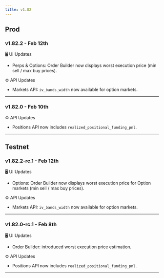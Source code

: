 ```yaml
---
title: v1.82
---
```


## Prod
### v1.82.2 - Feb 12th
🖥️  UI Updates
* Perps & Options: Order Builder now displays worst execution price (min sell / max buy prices).

⚙️ API Updates
* Markets API: `iv_bands_width` now available for option markets.
---

### v1.82.0 - Feb 10th
  
⚙️ API Updates
* Positions API now includes `realized_positional_funding_pnl`.
---

## Testnet
### v1.82.2-rc.1 - Feb 12th
🖥️  UI Updates
* Options: Order Builder now displays worst execution price for Option markets (min sell / max buy prices).

⚙️ API Updates
* Markets API: `iv_bands_width` now available for option markets.
---

### v1.82.0-rc.1 - Feb 8th
🖥️  UI Updates
* Order Builder: introduced worst execution price estimation.

⚙️ API Updates
* Positions API now includes `realized_positional_funding_pnl`.
---
